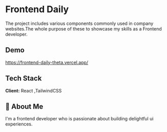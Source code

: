 
# Frontend Daily

 The project includes various components commonly used in company  websites.The whole purpose of these to showcase my skills as a Frontend developer.


## Demo 

https://frontend-daily-theta.vercel.app/


## Tech Stack

**Client:** React ,TailwindCSS




## 🚀 About Me
I'm a frontend  developer who is passionate about building delightful ui experiences.


